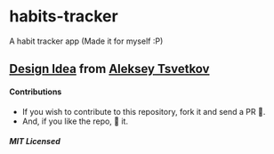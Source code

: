 # habits-tracker

A habit tracker app (Made it for myself :P)

## [Design Idea](https://dribbble.com/shots/5743142-Habit-app) from [Aleksey Tsvetkov](https://dribbble.com/tsvetkov)

#### Contributions

- If you wish to contribute to this repository, fork it and send a PR 😬.
- And, if you like the repo, 🌟 it.

##### MIT Licensed
